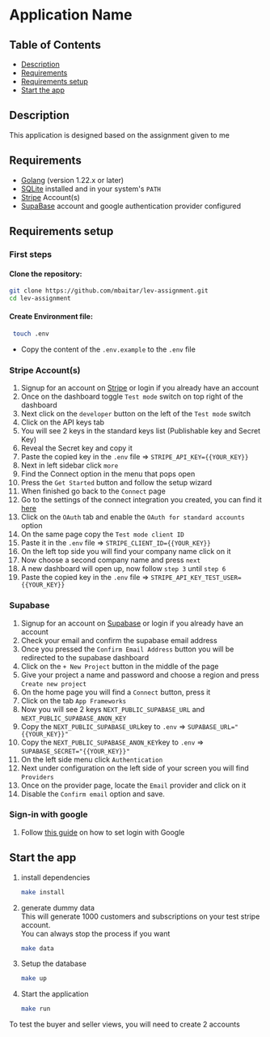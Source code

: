 # Application Name

## Table of Contents
- [Description](#description)
- [Requirements](#requirements)
- [Requirements setup](#installation)
- [Start the app](#configuration)

## Description
This application is designed based on the assignment given to me

## Requirements
- [Golang](https://golang.org/dl/) (version 1.22.x or later)
- [SQLite](https://www.sqlite.org/download.html) installed and in your system's `PATH`
- [Stripe](https://dashboard.stripe.com/register) Account(s)
- [SupaBase](https://supabase.com/) account and google authentication provider configured

## Requirements setup
### First steps
#### Clone the repository:
   ```bash
   git clone https://github.com/mbaitar/lev-assignment.git
   cd lev-assignment
   ```
#### Create Environment file:
   ```bash
    touch .env
   ```
* Copy the content of the `.env.example` to the `.env` file

### Stripe Account(s)
1. Signup for an account on [Stripe](https://dashboard.stripe.com/register) or login if you already have an account
2. Once on the dashboard toggle `Test mode` switch on top right of the dashboard
3. Next click on the `developer` button on the left of the `Test mode` switch
4. Click on the API keys tab
5. You will see 2 keys in the standard keys list (Publishable key and Secret Key)
6. Reveal the Secret key and copy it 
7. Paste the copied key in the `.env` file => `STRIPE_API_KEY={{YOUR_KEY}}`
8. Next in left sidebar click `more`
9. Find the Connect option in the menu that pops open 
10. Press the `Get Started` button and follow the setup wizard 
11. When finished go back to the `Connect` page 
12. Go to the settings of the connect integration you created, you can find it [here](https://dashboard.stripe.com/test/settings/connect/onboarding-options/oauth)
13. Click on the `OAuth` tab and enable the `OAuth for standard accounts` option 
14. On the same page copy the `Test mode client ID`
15. Paste it in the `.env` file => `STRIPE_CLIENT_ID={{YOUR_KEY}}`
16. On the left top side you will find your company name click on it 
17. Now choose a second company name and press `next`
18. A new dashboard will open up, now follow `step 3` until `step 6`
19. Paste the copied key in the `.env` file => `STRIPE_API_KEY_TEST_USER={{YOUR_KEY}}`

### Supabase
1. Signup for an account on [Supabase](https://supabase.com/dashboard/sign-up) or login if you already have an account
2. Check your email and confirm the supabase email address
3. Once you pressed the `Confirm Email Address` button you will be redirected to the supabase dashboard
4. Click on the `+ New Project` button in the middle of the page
5. Give your project a name and password and choose a region and press `Create new project`
6. On the home page you will find a `Connect` button, press it
7. Click on the tab `App Frameworks`
8. Now you will see 2 keys `NEXT_PUBLIC_SUPABASE_URL` and `NEXT_PUBLIC_SUPABASE_ANON_KEY`
9. Copy the `NEXT_PUBLIC_SUPABASE_URL`key to `.env` => `SUPABASE_URL="{{YOUR_KEY}}"`
10. Copy the `NEXT_PUBLIC_SUPABASE_ANON_KEY`key to `.env` => `SUPABASE_SECRET="{{YOUR_KEY}}"`
11. On the left side menu click `Authentication`
12. Next under configuration on the left side of your screen you will find `Providers`
13. Once on the provider page, locate the `Email` provider and click on it
14. Disable the `Confirm email` option and save.


### Sign-in with google
1. Follow [this guide](https://supabase.com/docs/guides/auth/social-login/auth-google) on how to set login with Google

## Start the app
1. install dependencies
    ```bash
    make install
   ```
2. generate dummy data  
This will generate 1000 customers and subscriptions on your test stripe account.  
You can always stop the process if you want
    ```bash
    make data
   ```
3. Setup the database
    ```bash
    make up
   ```

4. Start the application
    ```bash
    make run
   ```
To test the buyer and seller views, you will need to create 2 accounts
